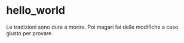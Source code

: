 # hello_world
Le tradizioni sono dure a morire.
Poi magari fai delle modifiche a caso giusto per provare.
